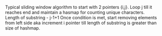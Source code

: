 Typical sliding window algorithm to start with 2 pointers {i,j}. Loop j till it reaches end and maintain a hasmap for counting unique characters.<br/>
Length of substring - j-1+1
Once condition is met, start removing elements from left side aka increment i pointer till length of substring is greater than size of hashmap.
